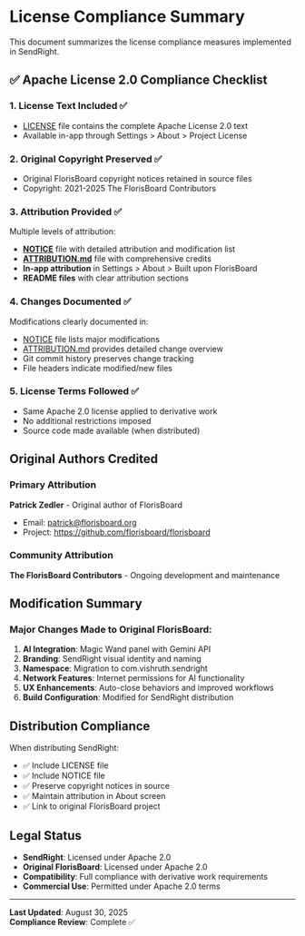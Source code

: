 # License Compliance Summary

This document summarizes the license compliance measures implemented in SendRight.

## ✅ Apache License 2.0 Compliance Checklist

### 1. **License Text Included** ✅
- [LICENSE](LICENSE) file contains the complete Apache License 2.0 text
- Available in-app through Settings > About > Project License

### 2. **Original Copyright Preserved** ✅
- Original FlorisBoard copyright notices retained in source files
- Copyright: 2021-2025 The FlorisBoard Contributors

### 3. **Attribution Provided** ✅
Multiple levels of attribution:
- **[NOTICE](NOTICE)** file with detailed attribution and modification list
- **[ATTRIBUTION.md](ATTRIBUTION.md)** file with comprehensive credits
- **In-app attribution** in Settings > About > Built upon FlorisBoard
- **README files** with clear attribution sections

### 4. **Changes Documented** ✅
Modifications clearly documented in:
- [NOTICE](NOTICE) file lists major modifications
- [ATTRIBUTION.md](ATTRIBUTION.md) provides detailed change overview
- Git commit history preserves change tracking
- File headers indicate modified/new files

### 5. **License Terms Followed** ✅
- Same Apache 2.0 license applied to derivative work
- No additional restrictions imposed
- Source code made available (when distributed)

## Original Authors Credited

### Primary Attribution
**Patrick Zedler** - Original author of FlorisBoard
- Email: patrick@florisboard.org
- Project: https://github.com/florisboard/florisboard

### Community Attribution
**The FlorisBoard Contributors** - Ongoing development and maintenance

## Modification Summary

### Major Changes Made to Original FlorisBoard:
1. **AI Integration**: Magic Wand panel with Gemini API
2. **Branding**: SendRight visual identity and naming
3. **Namespace**: Migration to com.vishruth.sendright
4. **Network Features**: Internet permissions for AI functionality
5. **UX Enhancements**: Auto-close behaviors and improved workflows
6. **Build Configuration**: Modified for SendRight distribution

## Distribution Compliance

When distributing SendRight:
- ✅ Include LICENSE file
- ✅ Include NOTICE file
- ✅ Preserve copyright notices in source
- ✅ Maintain attribution in About screen
- ✅ Link to original FlorisBoard project

## Legal Status

- **SendRight**: Licensed under Apache 2.0
- **Original FlorisBoard**: Licensed under Apache 2.0
- **Compatibility**: Full compliance with derivative work requirements
- **Commercial Use**: Permitted under Apache 2.0 terms

---

**Last Updated**: August 30, 2025  
**Compliance Review**: Complete ✅

